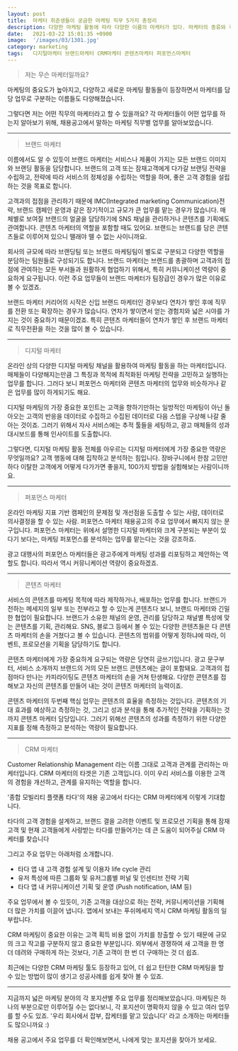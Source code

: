 ```yaml
---
layout: post
title:  마케터 취준생들이 궁금한 마케팅 직무 5가지 총정리
description: 다양한 마케팅 활동에 따라 다양한 이름의 마케터가 있다. 마케터의 종류와 각 마케터가 하는 업무를 알아보자.
date:   2021-03-22 15:01:35 +0900
image:  '/images/03/1301.jpg'
category: marketing
tags:   디지털마케터 브랜드마케터 CRM마케터 콘텐츠마케터 퍼포먼스마케터
---
```

> 저는 무슨 마케터일까요?

마케팅의 중요도가 높아지고, 다양하고 새로운 마케팅 활동들이 등장하면서
마케터를 담당 업무로 구분하는 이름들도 다양해졌습니다.

그렇다면 저는 어떤 직무의 마케터라고 할 수 있을까요?
각 마케터들이 어떤 업무를 하는지 알아보기 위해,
채용공고에서 말하는 마케팅 직무별 업무를 알아보았습니다.

---

> 브랜드 마케터

이름에서도 알 수 있듯이 브랜드 마케터는 서비스나 제품이 가지는 모든 브랜드 이미지와 브랜딩 활동을 담당합니다. 브랜드의 고객 또는 잠재고객에게 다가갈 브랜딩 전략을 수립하고, 전략에 따라 서비스의 정체성을 수립하는 역할을 하며, 좋은 고객 경험을 설립하는 것을 목표로 합니다.

고객과의 접점을 관리하기 때문에 IMC(Integrated marketing Communication)전략, 브랜드 캠페인 운영과 같은 장기적이고 규모가 큰 업무를 맡는 경우가 많습니다. 매체별로 보여질 브랜드의 얼굴을 담당하기에 SNS 채널을 관리하거나 콘텐츠를 기획에도 관여합니다. 콘텐츠 마케터의 역할을 포함할 때도 있어요. 브랜드는 브랜드를 담은 콘텐츠들로 이루어져 있으니 뗄래야 뗄 수 없는 사이니까요.

회사의 규모에 따라 브랜딩팀 또는 브랜드 마케팅팀이 별도로 구분되고 다양한 역할을 분담하는 팀원들로 구성되기도 합니다. 브랜드 마케터는 브랜드를 총괄하며 고객과의 접점에 관여하는 모든 부서들과 원활하게 협업하기 위해서, 특히 커뮤니케이션 역량이 중요하게 요구됩니다. 이런 주요 업무들이 브랜드 마케터가 팀장급인 경우가 많은 이유로 볼 수 있겠죠.

브랜드 마케터 커리어의 시작은 신입 브랜드 마케터인 경우보다 연차가 쌓인 후에 직무를 전환 또는 확장하는 경우가 많습니다. 연차가 쌓이면서 얻는 경험치와 넓은 시야를 가지는 것이 중요하기 때문이겠죠. 특히 콘텐츠 마케터들이 연차가 쌓인 후 브랜드 마케터로 직무전환을 하는 것을 많이 볼 수 있습니다.

---

> 디지털 마케터

온라인 상의 다양한 디지털 마케팅 채널을 활용하여 마케팅 활동을 하는 마케터입니다. 매체들이 다양해지는만큼 그 특징과 목적에 최적화된 마케팅 전략을 고민하고 실행하는 업무를 합니다. 그러다 보니 퍼포먼스 마케터와 콘텐츠 마케터의 업무와 비슷하거나 같은 업무를 많이 하게되기도 해요.

디지털 마케팅의 가장 중요한 포인트는 고객을 향하기만하는 일방적인 마케팅이 아닌 돌아오는 고객의 반응을 데이터로 수집하고 수집된 데이터로 다음 스텝을 구상해 나갈 줄 아는 것이죠. 그러기 위해서 자사 서비스에는 추적 툴들을 세팅하고, 광고 매체들의 성과 대시보드를 통해 인사이트를 도출합니다.

그렇다면, 디지털 마케팅 활동 전체를 아우르는 디지털 마케터에게 가장 중요한 역량은 무엇일까요? 고객 행동에 대해 집착하고 분석하는 힘입니다. 장바구니에서 한참 고민만 하다 이탈한 고객에게 어떻게 다가가면 좋을지, 100가지 방법을 실험해보는 사람이니까요.

---

> 퍼포먼스 마케터

온라인 마케팅 지표 기반 캠페인의 문제점 및 개선점을 도출할 수 있는 사람, 데이터로 의사결정을 할 수 있는 사람. 퍼포먼스 마케터 채용공고의 주요 업무에서 빠지지 않는 문구입니다. 퍼포먼스 마케터는 위에서 설명한 디지털 마케터와 크게 구분되는 부분이 있다기 보다는, 마케팅 퍼포먼스를 분석하는 업무를 맡는다는 것을 강조하죠.

광고 대행사의 퍼포먼스 마케터들은 광고주에게 마케팅 성과를 리포팅하고 제안하는 역할도 합니다.  따라서 역시 커뮤니케이션 역량이 중요하겠죠.

---

> 콘텐츠 마케터

서비스의 콘텐츠를 마케팅 목적에 따라 제작하거나, 배포하는 업무를 합니다. 브랜드가 전하는 메세지의 일부 또는 전부라고 할 수 있는게 콘텐츠다 보니, 브랜드 마케터와 긴밀한 협업이 필요합니다. 브랜드가 소유한 채널의 운영, 관리를 담당하고 채널별 특성에 맞는 콘텐츠를 기획, 관리해요. SNS, 블로그 등에서 볼 수 있는 다양한 콘텐츠들은 다 콘텐츠 마케터의 손을 거쳤다고 볼 수 있습니다. 콘텐츠의 범위를 어떻게 정하냐에 따라, 이벤트, 프로모션을 기획을 담당하기도 합니다.

콘텐츠 마케터에게 가장 중요하게 요구되는 역량은 당연히 글쓰기입니다. 광고 문구부터, 서비스 소개까지 브랜드의 거의 모든 브랜드 콘텐츠에는 글이 포함돼요. 고객과의 접점마다 만나는 카피라이팅도 콘텐츠 마케터의 손을 거쳐 탄생해요. 다양한 콘텐츠를 접해보고 자신의 콘텐츠를 만들어 내는 것이 콘텐츠 마케터의 능력이죠.

콘텐츠 마케터의 두번째 핵심 업무는 콘텐츠의 효율을 측정하는 것입니다. 콘텐츠의 기대 효과를 예상하고 측정하는 것, 그리고 성과 분석을 통해 추가적인 전략을 기획하는 것까지 콘텐츠 마케터 담당입니다. 그러기 위해선 콘텐츠의 성과를 측정하기 위한 다양한 지표를 정해 측정하고 분석하는 역량이 필요합니다.

---

> CRM 마케터

Customer Relationship Management 라는 이름 그대로 고객과 관계를 관리하는 마케터입니다. CRM 마케터의 타겟은 기존 고객입니다. 이미 우리 서비스를 이용한 고객의 경험을 개선하고, 관계를 유지하는 역할을 합니다.

'종합 모빌리티 플랫폼 타다'의 채용 공고에서 타다는 CRM 마케터에게 이렇게 기대합니다.

타다의 고객 경험을 설계하고, 브랜드 결을 고려한 이벤트 및 프로모션 기획을 통해 잠재 고객 및 현재 고객들에게 사랑받는 타다를 만들어가는 데 큰 도움이 되어주실 CRM 마케터를 찾습니다

그리고 주요 업무는 아래처럼 소개합니다.

- 타다 앱 내 고객 경험 설계 및 이용자 life cycle 관리
- 유저 특성에 따른 그룹화 및 유저그룹별 퍼널 및 인센티브 전략 기획
- 타다 앱 내 커뮤니케이션 기획 및 운영 (Push notification, IAM 등)

주요 업무에서 볼 수 있듯이, 기존 고객을 대상으로 하는 전략, 커뮤니케이션을 기획해 더 많은 가치를 이끌어 냅니다. 앱에서 보내는 푸쉬메세지 역시 CRM 마케팅 활동의 일부랍니다.

CRM 마케팅이 중요한 이유는 고객 획득 비용 없이 가치를 창출할 수 있기 때문에 규모의 크고 작고를 구분하지 않고 중요한 부분입니다. 외부에서 경쟁하여 새 고객을 한 명 더 데려와 구매하게 하는 것보다, 기존 고객이 한 번 더 구매하는 것 더 쉽죠.

최근에는 다양한 CRM 마케팅 툴도 등장하고 있어, 더 쉽고 탄탄한 CRM 마케팅을 할 수 있는 방법이 많이 생기고 성공사례를 쉽게 찾아 볼 수 있죠.

---

지금까지 넓은 마케팅 분야의 각 포지션별 주요 업무를 정리해보았습니다. 마케팅은 하나의 부분으로만 이루어질 수는 없다보니, 각 포지션이 명확하지 않을 수 있고 여러 업무를 할 수도 있죠. '우리 회사에서 잡부, 잡케터를 맡고 있습니다' 라고 소개하는 마케터들도 많으니까요 :)

채용 공고에서 주요 업무를 더 확인해보면서, 나에게 맞는 포지션을 찾아가 보세요.
